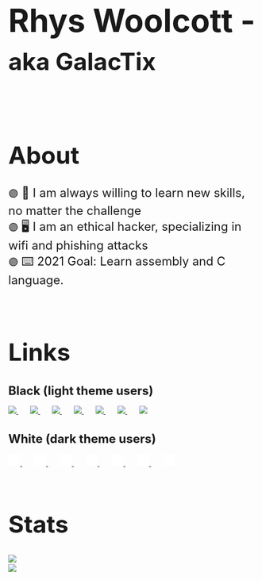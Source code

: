 <!-- Title -->
<h1 style="font-size: 4rem; font-weight: bold;">Rhys Woolcott - <span style="font-size: 3rem;">aka GalacTix</span></h1>
<br />

<!-- About -->
<h1 style="font-size: 3rem; font-weight: bold;">About</h1>
<span style="font-size: 1.5rem">
<!-- Text block start -->
<span style="font-size: 1.25rem">🟣</span>
<!-- Text Goes below this line -->
📖 I am always willing to learn new skills, no matter the challenge
<br />
<!-- Text block end -->
<!-- Text block start -->
<span style="font-size: 1.25rem">🟣</span>
<!-- Text Goes below this line -->
🖥️ I am an ethical hacker, specializing in wifi and phishing attacks
<br />
<!-- Text block end -->
<!-- Text block start -->
<span style="font-size: 1.25rem">🟣</span>
<!-- Text Goes below this line -->
⌨️ 2021 Goal: Learn assembly and C language.
<br />
<!-- Text block end -->
</span>

<br />
<br />

<!-- Links -->
<h1 style="font-size: 3rem; font-weight: bold;">Links</h1>
<h1 style="font-size: 1.5rem; font-weight: bold;">Black (light theme users)</h1>
<a style="margin-right: 24px" href="https://github.com/Rhys-Woolcott/">
<img src="https://image.flaticon.com/icons/png/512/2111/2111432.png" width="24px" />
</a>
<a style="margin-right: 24px" href="https://www.linkedin.com/in/rhys-woolcott-72490a1b7/">
<img src="https://image.flaticon.com/icons/png/512/2111/2111532.png" width="24px" />
</a>
<a style="margin-right: 24px" href="https://dsc.bio/floofyboi">
<img src="https://image.flaticon.com/icons/png/512/2111/2111363.png" width="24px" />
</a>
<a style="margin-right: 24px" href="https://twitter.com/GALACTIX__">
<img src="https://image.flaticon.com/icons/png/512/733/733635.png" width="24px" />
</a>
<a style="margin-right: 24px" href="https://instagram.com/galactix.xyz/">
<img src="https://image.flaticon.com/icons/png/512/733/733614.png" width="24px" />
</a>
<a style="margin-right: 24px" href="https://galactix.xyz/">
<img src="https://image.flaticon.com/icons/png/512/2301/2301129.png" width="24px" />
</a>
<a style="margin-right: 24px" href="mailto:rhyswoolcott@gmail.com">
<img src="https://image.flaticon.com/icons/png/512/2089/2089181.png" width="24px" />
</a>
<h1 style="font-size: 1.5rem; font-weight: bold;">White (dark theme users)</h1>
<a style="margin-right: 24px" href="https://github.com/Rhys-Woolcott/">
<img src="./github.png" width="24px" />
</a>
<a style="margin-right: 24px" href="https://www.linkedin.com/in/rhys-woolcott-72490a1b7/">
<img src="./linkedin.png" width="24px" />
</a>
<a style="margin-right: 24px" href="https://dsc.bio/floofyboi">
<img src="./discord.png" width="24px" />
</a>
<a style="margin-right: 24px" href="https://twitter.com/GALACTIX__">
<img src="./twitter.png" width="24px" />
</a>
<a style="margin-right: 24px" href="https://instagram.com/galactix.xyz/">
<img src="./instagram.png" width="24px" />
</a>
<a style="margin-right: 24px" href="https://galactix.xyz/">
<img src="./globe.png" width="24px" />
</a>
<a style="margin-right: 24px" href="mailto:rhyswoolcott@gmailcom">
<img src="./email.png" width="24px" />
</a>

<br />
<br />

<!-- Stats -->
<h1 style="font-size: 3rem; font-weight: bold;">Stats</h1>
<!-- Github-Stats -->
<img src="https://github-readme-stats.vercel.app/api?username=Rhys-Woolcott&count_private=true&show_icons=true" />
<br />
<!-- Languages -->
<img src="https://github-readme-stats.vercel.app/api/top-langs/?username=Rhys-Woolcott&count_private=true&layout=compact" />

<!--
 * Links
 ! Not working
 -->

[website]: https://galactix.xyz/
[instagram]: https://instagram.com/galactix.xyz/
[linkedin]: https://www.linkedin.com/in/rhys-woolcott-72490a1b7/
[twitter]: https://twitter.com/GALACTIX__
[xss]: https://xss.is/members/234046/
[discord]: https://dsc.bio/floofyboi
